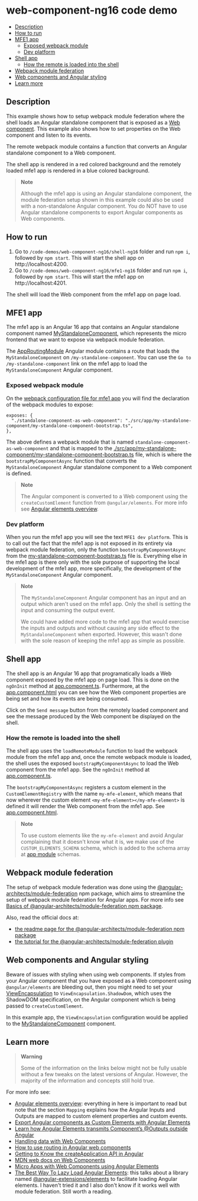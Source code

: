 # web-component-ng16 code demo

- [Description](#description)
- [How to run](#how-to-run)
- [MFE1 app](#mfe1-app)
  - [Exposed webpack module](#exposed-webpack-module)
  - [Dev platform](#dev-platform)
- [Shell app](#shell-app)
  - [How the remote is loaded into the shell](#how-the-remote-is-loaded-into-the-shell)
- [Webpack module federation](#webpack-module-federation)
- [Web components and Angular styling](#web-components-and-angular-styling)
- [Learn more](#learn-more)

## Description

This example shows how to setup webpack module federation where the shell loads an Angular standalone component that is exposed as a [Web component](https://developer.mozilla.org/en-US/docs/Web/API/Web_components). This example also shows how to set properties on the Web component and listen to its events.

The remote webpack module contains a function that converts an Angular standalone component to a Web component.

The shell app is rendered in a red colored background and the remotely loaded mfe1 app is rendered in a blue colored background.

> **Note**
>
> Although the mfe1 app is using an Angular standalone component, the module federation setup shown in this example could also be used with a non-standalone Angular component. You do NOT have to use Angular standalone components to export Angular components as Web components.
>

## How to run

1) Go to `/code-demos/web-component-ng16/shell-ng16` folder and run `npm i`, followed by `npm start`. This will start the shell app on http://localhost:4200.
2) Go to `/code-demos/web-component-ng16/mfe1-ng16` folder and run `npm i`, followed by `npm start`. This will start the mfe1 app on http://localhost:4201.

The shell will load the Web component from the mfe1 app on page load.

## MFE1 app

The mfe1 app is an Angular 16 app that contains an Angular standalone component named [MyStandaloneComponent](/code-demos/web-component-ng16/mfe1-ng16/src/app/my-standalone-component/my-standalone-component.component.ts), which represents the micro frontend that we want to expose via webpack module federation.

The [AppRoutingModule](/code-demos/web-component-ng16/mfe1-ng16/src/app/app-routing.module.ts) Angular module contains a route that loads the `MyStandaloneComponent` on `/my-standalone-component`. You can use the `Go to /my-standalone-component` link on the mfe1 app to load the `MyStandaloneComponent` Angular component.

### Exposed webpack module

On the [webpack configuration file for mfe1 app](./mfe1-ng16/webpack.config.js) you will find the declaration of the webpack modules to expose:

```
exposes: {
  "./standalone-component-as-web-component": "./src/app/my-standalone-component/my-standalone-component-bootstrap.ts",
},
```

The above defines a webpack module that is named `standalone-component-as-web-component` and that is mapped to the [./src/app/my-standalone-component/my-standalone-component-bootstrap.ts](/code-demos/web-component-ng16/mfe1-ng16/src/app/my-standalone-component/my-standalone-component-bootstrap.ts) file, which is where the `bootstrapMyComponentAsync` function that converts the `MyStandaloneComponent` Angular standalone component to a Web component is defined. 

> **Note**
>
> The Angular component is converted to a Web component using the `createCustomElement` function from `@angular/elements`. For more info see [Angular elements overview](https://angular.io/guide/elements).
>

### Dev platform

When you run the mfe1 app you will see the text `MFE1 dev platform`. This is to call out the fact that the mfe1 app is not exposed in its entirety via webpack module federation, only the function `bootstrapMyComponentAsync` from the [my-standalone-component-bootstrap.ts](/code-demos/web-component-ng16/mfe1-ng16/src/app/my-standalone-component/my-standalone-component-bootstrap.ts) file is. Everything else in the mfe1 app is there only with the sole purpose of supporting the local development of the mfe1 app, more specifically, the development of the `MyStandaloneComponent` Angular component.

> **Note**
>
> The `MyStandaloneComponent` Angular component has an input and an output which aren't used on the mfe1 app. Only the shell is setting the input and consuming the output event.
>
> We could have added more code to the mfe1 app that would exercise the inputs and outputs and without causing any side effect to the `MyStandaloneComponent` when exported. However, this wasn't done with the sole reason of keeping the mfe1 app as simple as possible.
>

## Shell app

The shell app is an Angular 16 app that programatically loads a Web component exposed by the mfe1 app on page load. This is done on the `ngOnInit` method at [app.component.ts](/code-demos/web-component-ng16/shell-ng16/src/app/app.component.ts). Furthermore, at the [app.component.html](/code-demos/web-component-ng16/shell-ng16/src/app/app.component.html) you can see how the Web component properties are being set and how its events are being consumed.

Click on the `Send message` button from the remotely loaded component and see the message produced by the Web component be displayed on the shell.

### How the remote is loaded into the shell

The shell app uses the `loadRemoteModule` function to load the webpack module from the mfe1 app and, once the remote webpack module is loaded, the shell uses the exposed `bootstrapMyComponentAsync` to load the Web component from the mfe1 app. See the `ngOnInit` method at [app.component.ts](/code-demos/web-component-ng16/shell-ng16/src/app/app.component.ts). 

The `bootstrapMyComponentAsync` registers a custom element in the `CustomElementRegistry` with the name `my-mfe-element`, which means that now wherever the custom element `<my-mfe-element></my-mfe-element>` is defined it will render the Web component from the mfe1 app. See [app.component.html](/code-demos/web-component-ng16/shell-ng16/src/app/app.component.html).

> **Note**
>
> To use custom elements like the `my-mfe-element` and avoid Angular complaining that it doesn't know what it is, we make use of the `CUSTOM_ELEMENTS_SCHEMA` schema, which is added to the schema array at [app module](../web-component-ng16/shell-ng16/src/app/app.module.ts) schemas.
>

## Webpack module federation

The setup of webpack module federation was done using the [@angular-architects/module-federation](https://www.npmjs.com/package/@angular-architects/module-federation) npm package, which aims to streamline the setup of webpack module federation for Angular apps. For more info see [Basics of @angular-architects/module-federation npm package](/docs/basics-angular-architects.md).

Also, read the official docs at:
- [the readme page for the @angular-architects/module-federation npm package](https://www.npmjs.com/package/@angular-architects/module-federation?activeTab=readme)
- [the tutorial for the @angular-architects/module-federation plugin](https://github.com/angular-architects/module-federation-plugin/blob/main/libs/mf/tutorial/tutorial.md)

## Web components and Angular styling

Beware of issues with styling when using web components. If styles from your Angular component that you have exposed as a Web component using `@angular/elements` are bleeding out, then you might need to set your [ViewEncapsulation](https://angular.io/api/core/ViewEncapsulation) to `ViewEncapsulation.ShadowDom`, which uses the ShadowDOM specification, on the Angular component which is being passed to `createCustomElement`. 

In this example app, the `ViewEncapsulation` configuration would be applied to the [MyStandaloneComponent](/code-demos/web-component-ng16/mfe1-ng16/src/app/my-standalone-component/my-standalone-component.component.ts) component.

## Learn more

> **Warning**
>
> Some of the information on the links below might not be fully usable without a few tweaks on the latest versions of Angular. However, the majority of the information and concepts still hold true.
>

For more info see:

- [Angular elements overview](https://angular.io/guide/elements): everything in here is important to read but note that the section `Mapping` explains how the Angular Inputs and Outputs are mapped to custom element properties and custom events.
- [Export Angular components as Custom Elements with Angular Elements](https://medium.com/vincent-ogloblinsky/export-angular-components-as-custom-elements-with-angular-elements-a2a0bfcd7f8a)
- [Learn how Angular Elements transmits Component’s @Outputs outside Angular](https://medium.com/angular-in-depth/how-angular-elements-uses-custom-events-mechanism-to-transmit-components-outputs-outside-angular-7b469386f6e2)
- [Handling data with Web Components](https://itnext.io/handling-data-with-web-components-9e7e4a452e6e)   
- [How to use routing in Angular web components](https://medium.com/@timon.grassl/how-to-use-routing-in-angular-web-components-c6a76449cdb)
- [Getting to Know the createApplication API in Angular](https://netbasal.com/getting-to-know-the-createapplication-api-in-angular-f1c0a2685047)
- [MDN web docs on Web Components](https://developer.mozilla.org/en-US/docs/Web/API/Web_components)
- [Micro Apps with Web Components using Angular Elements](https://www.angulararchitects.io/en/blog/micro-apps-with-web-components-using-angular-elements/)
- [The Best Way To Lazy Load Angular Elements](https://tomastrajan.medium.com/the-best-way-to-lazy-load-angular-elements-97a51a5c2007): this talks about a library named [@angular-extensions/elements](https://angular-extensions.github.io/elements/home) to facilitate loading Angular elements. I haven't tried it and I also don't know if it works well with module federation. Still worth a reading. 
